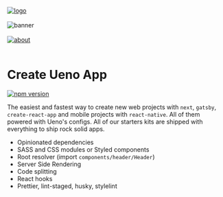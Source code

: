 [![logo](https://user-images.githubusercontent.com/937328/51313595-d7f90e80-1a45-11e9-8375-a94f03e52fc6.png)](https://ueno.co/?utm_source=github&utm_campaign=create-r3f-app)
<br /><br />
![banner](https://user-images.githubusercontent.com/937328/51313594-d7f90e80-1a45-11e9-8d25-28583da916fa.png)
<br /><br />
[![about](https://user-images.githubusercontent.com/937328/51540139-999c8e80-1e4d-11e9-866d-284657a34744.png)](https://ueno.co/contact/?utm_source=github&utm_campaign=create-r3f-app)
<br /><br />

# Create Ueno App

[![npm version](https://badge.fury.io/js/create-r3f-app.svg)](https://badge.fury.io/js/create-r3f-app)

The easiest and fastest way to create new web projects with `next`, `gatsby`, `create-react-app` and mobile projects with `react-native`. All of them powered with Ueno's configs. All of our starters kits are shipped with everything to ship rock solid apps.

- Opinionated dependencies
- SASS and CSS modules or Styled components
- Root resolver (import `components/header/Header`)
- Server Side Rendering
- Code splitting
- React hooks
- Prettier, lint-staged, husky, stylelint
